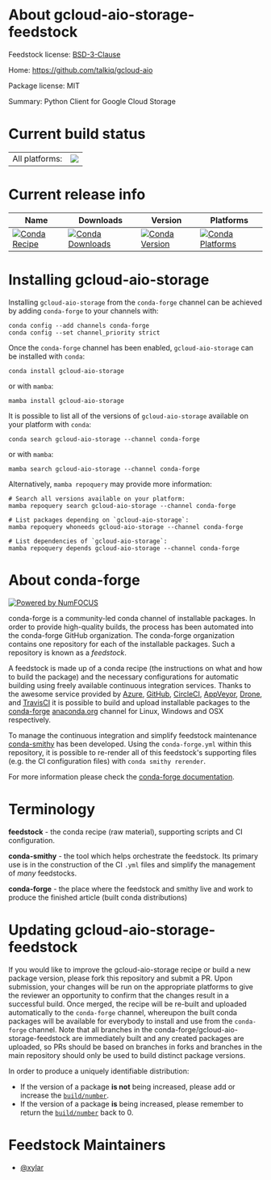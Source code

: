 About gcloud-aio-storage-feedstock
==================================

Feedstock license: [BSD-3-Clause](https://github.com/conda-forge/gcloud-aio-storage-feedstock/blob/main/LICENSE.txt)

Home: https://github.com/talkiq/gcloud-aio

Package license: MIT

Summary: Python Client for Google Cloud Storage

Current build status
====================


<table><tr><td>All platforms:</td>
    <td>
      <a href="https://dev.azure.com/conda-forge/feedstock-builds/_build/latest?definitionId=18064&branchName=main">
        <img src="https://dev.azure.com/conda-forge/feedstock-builds/_apis/build/status/gcloud-aio-storage-feedstock?branchName=main">
      </a>
    </td>
  </tr>
</table>

Current release info
====================

| Name | Downloads | Version | Platforms |
| --- | --- | --- | --- |
| [![Conda Recipe](https://img.shields.io/badge/recipe-gcloud--aio--storage-green.svg)](https://anaconda.org/conda-forge/gcloud-aio-storage) | [![Conda Downloads](https://img.shields.io/conda/dn/conda-forge/gcloud-aio-storage.svg)](https://anaconda.org/conda-forge/gcloud-aio-storage) | [![Conda Version](https://img.shields.io/conda/vn/conda-forge/gcloud-aio-storage.svg)](https://anaconda.org/conda-forge/gcloud-aio-storage) | [![Conda Platforms](https://img.shields.io/conda/pn/conda-forge/gcloud-aio-storage.svg)](https://anaconda.org/conda-forge/gcloud-aio-storage) |

Installing gcloud-aio-storage
=============================

Installing `gcloud-aio-storage` from the `conda-forge` channel can be achieved by adding `conda-forge` to your channels with:

```
conda config --add channels conda-forge
conda config --set channel_priority strict
```

Once the `conda-forge` channel has been enabled, `gcloud-aio-storage` can be installed with `conda`:

```
conda install gcloud-aio-storage
```

or with `mamba`:

```
mamba install gcloud-aio-storage
```

It is possible to list all of the versions of `gcloud-aio-storage` available on your platform with `conda`:

```
conda search gcloud-aio-storage --channel conda-forge
```

or with `mamba`:

```
mamba search gcloud-aio-storage --channel conda-forge
```

Alternatively, `mamba repoquery` may provide more information:

```
# Search all versions available on your platform:
mamba repoquery search gcloud-aio-storage --channel conda-forge

# List packages depending on `gcloud-aio-storage`:
mamba repoquery whoneeds gcloud-aio-storage --channel conda-forge

# List dependencies of `gcloud-aio-storage`:
mamba repoquery depends gcloud-aio-storage --channel conda-forge
```


About conda-forge
=================

[![Powered by
NumFOCUS](https://img.shields.io/badge/powered%20by-NumFOCUS-orange.svg?style=flat&colorA=E1523D&colorB=007D8A)](https://numfocus.org)

conda-forge is a community-led conda channel of installable packages.
In order to provide high-quality builds, the process has been automated into the
conda-forge GitHub organization. The conda-forge organization contains one repository
for each of the installable packages. Such a repository is known as a *feedstock*.

A feedstock is made up of a conda recipe (the instructions on what and how to build
the package) and the necessary configurations for automatic building using freely
available continuous integration services. Thanks to the awesome service provided by
[Azure](https://azure.microsoft.com/en-us/services/devops/), [GitHub](https://github.com/),
[CircleCI](https://circleci.com/), [AppVeyor](https://www.appveyor.com/),
[Drone](https://cloud.drone.io/welcome), and [TravisCI](https://travis-ci.com/)
it is possible to build and upload installable packages to the
[conda-forge](https://anaconda.org/conda-forge) [anaconda.org](https://anaconda.org/)
channel for Linux, Windows and OSX respectively.

To manage the continuous integration and simplify feedstock maintenance
[conda-smithy](https://github.com/conda-forge/conda-smithy) has been developed.
Using the ``conda-forge.yml`` within this repository, it is possible to re-render all of
this feedstock's supporting files (e.g. the CI configuration files) with ``conda smithy rerender``.

For more information please check the [conda-forge documentation](https://conda-forge.org/docs/).

Terminology
===========

**feedstock** - the conda recipe (raw material), supporting scripts and CI configuration.

**conda-smithy** - the tool which helps orchestrate the feedstock.
                   Its primary use is in the construction of the CI ``.yml`` files
                   and simplify the management of *many* feedstocks.

**conda-forge** - the place where the feedstock and smithy live and work to
                  produce the finished article (built conda distributions)


Updating gcloud-aio-storage-feedstock
=====================================

If you would like to improve the gcloud-aio-storage recipe or build a new
package version, please fork this repository and submit a PR. Upon submission,
your changes will be run on the appropriate platforms to give the reviewer an
opportunity to confirm that the changes result in a successful build. Once
merged, the recipe will be re-built and uploaded automatically to the
`conda-forge` channel, whereupon the built conda packages will be available for
everybody to install and use from the `conda-forge` channel.
Note that all branches in the conda-forge/gcloud-aio-storage-feedstock are
immediately built and any created packages are uploaded, so PRs should be based
on branches in forks and branches in the main repository should only be used to
build distinct package versions.

In order to produce a uniquely identifiable distribution:
 * If the version of a package **is not** being increased, please add or increase
   the [``build/number``](https://docs.conda.io/projects/conda-build/en/latest/resources/define-metadata.html#build-number-and-string).
 * If the version of a package **is** being increased, please remember to return
   the [``build/number``](https://docs.conda.io/projects/conda-build/en/latest/resources/define-metadata.html#build-number-and-string)
   back to 0.

Feedstock Maintainers
=====================

* [@xylar](https://github.com/xylar/)

